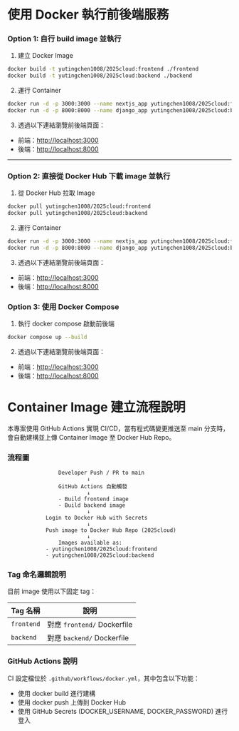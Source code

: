 # 使用 Docker 執行前後端服務

### Option 1: 自行 build image 並執行

1. 建立 Docker Image

```bash
docker build -t yutingchen1008/2025cloud:frontend ./frontend
docker build -t yutingchen1008/2025cloud:backend ./backend
```

2.  運行 Container

```bash
docker run -d -p 3000:3000 --name nextjs_app yutingchen1008/2025cloud:frontend
docker run -d -p 8000:8000 --name django_app yutingchen1008/2025cloud:backend
```

3. 透過以下連結瀏覽前後端頁面：

- 前端：[http://localhost:3000](http://localhost:3000)
- 後端：[http://localhost:8000](http://localhost:8000)

---

### Option 2: 直接從 Docker Hub 下載 image 並執行

1. 從 Docker Hub 拉取 Image

```bash
docker pull yutingchen1008/2025cloud:frontend
docker pull yutingchen1008/2025cloud:backend
```

2. 運行 Container

```bash
docker run -d -p 3000:3000 --name nextjs_app yutingchen1008/2025cloud:frontend
docker run -d -p 8000:8000 --name django_app yutingchen1008/2025cloud:backend
```

3. 透過以下連結瀏覽前後端頁面：

- 前端：[http://localhost:3000](http://localhost:3000)
- 後端：[http://localhost:8000](http://localhost:8000)

### Option 3: 使用 Docker Compose

1. 執行 docker compose 啟動前後端

```bash
docker compose up --build
```

2.  透過以下連結瀏覽前後端頁面：

- 前端：[http://localhost:3000](http://localhost:3000)
- 後端：[http://localhost:8000](http://localhost:8000)

# Container Image 建立流程說明

本專案使用 GitHub Actions 實現 CI/CD，當有程式碼變更推送至 main 分支時，會自動建構並上傳 Container Image 至 Docker Hub Repo。

### 流程圖

```vbnet
                Developer Push / PR to main
                         ↓
                GitHub Actions 自動觸發
                         ↓
                - Build frontend image
                - Build backend image
                         ↓
            Login to Docker Hub with Secrets
                         ↓
            Push image to Docker Hub Repo (2025cloud)
                         ↓
                Images available as:
            - yutingchen1008/2025cloud:frontend
            - yutingchen1008/2025cloud:backend
```

### Tag 命名邏輯說明

目前 image 使用以下固定 tag：

| Tag 名稱   | 說明                        |
| ---------- | --------------------------- |
| `frontend` | 對應 `frontend/` Dockerfile |
| `backend`  | 對應 `backend/` Dockerfile  |

### GitHub Actions 說明

CI 設定檔位於 `.github/workflows/docker.yml`，其中包含以下功能：

- 使用 docker build 進行建構
- 使用 docker push 上傳到 Docker Hub
- 使用 GitHub Secrets (DOCKER_USERNAME, DOCKER_PASSWORD) 進行登入
